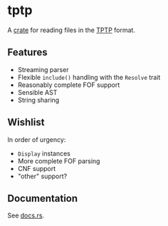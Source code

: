 # tptp

A [crate](https://crates.io/crates/tptp) for reading files in the [TPTP](http://tptp.org) format.

## Features

* Streaming parser
* Flexible `include()` handling with the `Resolve` trait
* Reasonably complete FOF support
* Sensible AST
* String sharing

## Wishlist

In order of urgency:

* `Display` instances
* More complete FOF parsing
* CNF support
* "other" support?

## Documentation

See [docs.rs](https://docs.rs/tptp).

